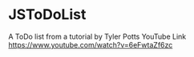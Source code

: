 # JSToDoList
A ToDo list from a tutorial by Tyler Potts
YouTube Link https://www.youtube.com/watch?v=6eFwtaZf6zc

